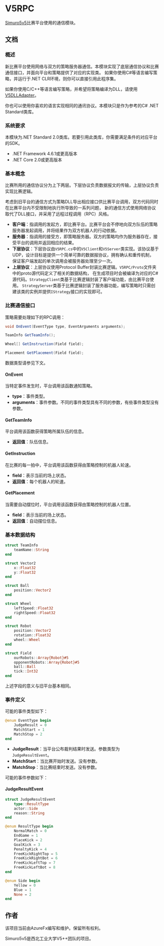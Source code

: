 # V5RPC
[Simuro5v5](https://github.com/npuv5pp/Simuro5v5)比赛平台使用的通信模块。

## 文档

### 概述
新比赛平台使用网络与双方的策略服务器通信。本模块实现了底层通信协议和比赛通信接口，并面向平台和策略提供了对应的实现类。
如果你使用C#等语言编写策略，并运行于.NET CLR环境，则你可以直接引用此程序集。

如果你使用C/C++等语言编写策略，并希望将策略编译为DLL，请使用[V5DLLAdapter](https://github.com/npuv5pp/V5DLLAdapter)。

你也可以使用你喜欢的语言实现相同的通讯协议。本模块只是作为参考的C# .NET Standard类库。

### 系统要求
本模块为.NET Standard 2.0类库。若要引用此类库，你需要满足条件的对应平台的SDK。
- .NET Framework 4.6.1或更高版本
- .NET Core 2.0或更高版本

### 基本概念
比赛所用的通信协议分为上下两层。下层协议负责数据报文的传输，上层协议负责实现比赛逻辑。

考虑到旧平台的通信方式为策略DLL导出相应接口供比赛平台调用，双方代码同时在比赛平台内不受限制地执行所导致的一系列问题，
新的通信方式使用网络协议取代了DLL接口，并采用了远程过程调用（RPC）风格。
- **客户端**：指调用的发起方，即比赛平台。比赛平台会不停地向双方队伍的策略服务器发起调用，并将结果作为双方机器人的行动依据。
- **服务器**：指调用的接受方，即策略服务器。双方的策略均作为服务器存在，接受平台的调用并返回相应的结果。
- **下层协议**：下层协议由`V5RPC.cs`中的`V5Client`和`V5Server`类实现。该协议基于UDP，设计目标是提供一个简单可靠的数据报协议，拥有确认和重传机制，
保证客户端发起的单次调用会被服务器处理至少一次。
- **上层协议**：上层协议使用Protocol Buffer封装比赛逻辑。`V5RPC/Proto`文件夹中的proto源代码定义了相关的数据结构，
在生成项目时会被编译为对应的C#源代码。`StrategyClient`类基于比赛逻辑封装了客户端功能，由比赛平台使用。
`StrategyServer`类基于比赛逻辑封装了服务器功能，编写策略时只需创建该类的实例并提供`IStrategy`接口的实现即可。

### 比赛通信接口
策略需要处理如下的RPC调用：

```csharp
void OnEvent(EventType type, EventArguments arguments);

TeamInfo GetTeamInfo();

Wheel[] GetInstruction(Field field);

Placement GetPlacement(Field field);
```

数据类型请参见下文。

#### OnEvent
当特定事件发生时，平台调用该函数通知策略。
- **type**：事件类型。
- **arguments**：事件参数。不同的事件类型具有不同的参数，有些事件类型没有参数。

#### GetTeamInfo
平台调用该函数获得策略所属队伍的信息。
- **返回值**：队伍信息。

#### GetInstruction
在比赛的每一拍中，平台调用该函数获得由策略控制的机器人轮速。
- **field**：表示当前的场上状态。
- **返回值**：每个机器人的轮速。

#### GetPlacement
当需要自动摆位时，平台调用该函数获得由策略控制的机器人位置。
- **field**：表示当前的场上状态。
- **返回值**：自动摆位信息。

### 基本数据结构

```julia
struct TeamInfo
    teamName::String
end

struct Vector2
    x::Float32
    y::Float32
end

struct Ball
    position::Vector2
end

struct Wheel
    leftSpeed::Float32
    rightSpeed::Float32
end

struct Robot
    position::Vector2
    rotation::Float32
    wheel::Wheel
end

struct Field
    ourRobots::Array{Robot}#5
    opponentRobots::Array{Robot}#5
    ball::Ball
    tick::Int32
end
```

上述字段的意义与旧平台基本相同。

### 事件定义
可能的事件类型如下：

```julia
@enum EventType begin
    JudgeResult = 0
    MatchStart = 1
    MatchStop = 2
end
```

- **JudgeResult**：当平台公布裁判结果时发送。参数类型为`JudgeResultEvent`。
- **MatchStart**：当比赛开始时发送。没有参数。
- **MatchStop**：当比赛结束时发送。没有参数。

可能的事件参数如下：

#### JudgeResultEvent
```julia
struct JudgeResultEvent
    type::ResultType
    actor::Side
    reason::String
end

@enum ResultType begin
    NormalMatch = 0
    EndGame = 1
    PlaceKick = 2
    GoalKick = 3
    PenaltyKick = 4
    FreeKickRightTop = 5
    FreeKickRightBot = 6
    FreeKickLeftTop = 7
    FreeKickLeftBot = 8
end

@enum Side begin
    Yellow = 0
    Blue = 1
    None = 2
end
```

## 作者

该项目当前由AzureFx编写和维护。保留所有权利。

Simuro5v5是西北工业大学V5++团队的项目。

